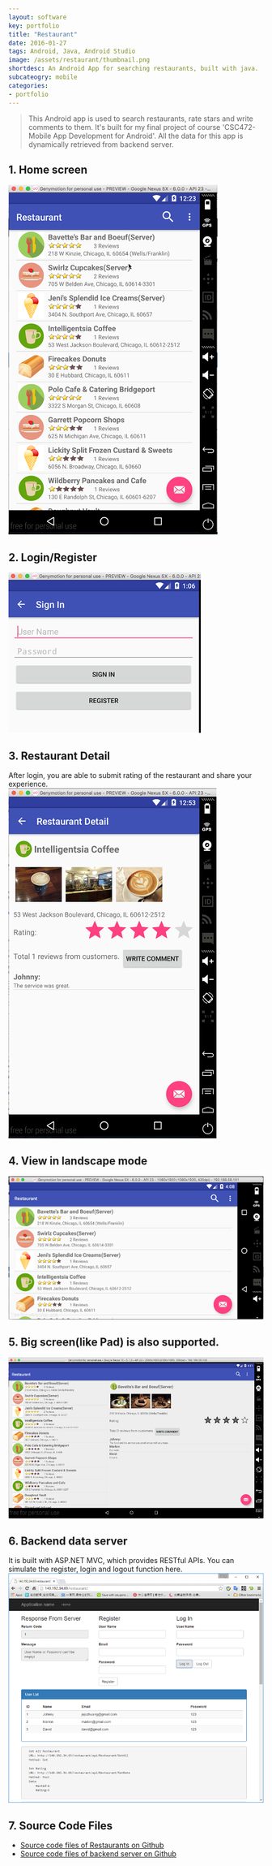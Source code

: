 ```yaml
---
layout: software
key: portfolio
title: "Restaurant"
date: 2016-01-27
tags: Android, Java, Android Studio
image: /assets/restaurant/thumbnail.png
shortdesc: An Android App for searching restaurants, built with java.
subcateogry: mobile
categories:
- portfolio
---
```


> This Android app is used to search restaurants, rate stars and write comments to them. It's built for my final project of course 'CSC472-Mobile App Development for Android'. All the data for this app is dynamically retrieved from backend server.  

## 1. Home screen  
![index](/assets/restaurant/index.png "index")
## 2. Login/Register  
![signin](/assets/restaurant/signin.png "signin")
## 3. Restaurant Detail  
After login, you are able to submit rating of the restaurant and share your experience.  
![detail](/assets/restaurant/detail.png "detail")
## 4. View in landscape mode   
![landscape](/assets/restaurant/landscape.png "landscape")
## 5. Big screen(like Pad) is also supported.  
![pad](/assets/restaurant/pad.png "pad")  
## 6. Backend data server
It is built with ASP.NET MVC, which provides RESTful APIs. You can simulate the register, login and logout function here.  
![backend](/assets/restaurant/backend.png "backend")  
## 7. Source Code Files
* [Source code files of Restaurants on Github](https://github.com/jojozhuang/Course/tree/master/CSC472/FinalProject/Code)
* [Source code files of backend server on Github](https://github.com/jojozhuang/Course/tree/master/CSC472/FinalProject/DataServer)
